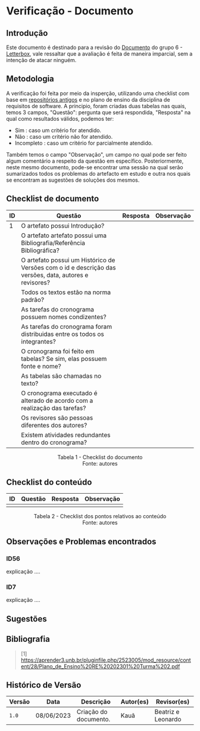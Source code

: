 # Verificação - Documento

## Introdução
Este documento é destinado para a revisão do [Documento](<link para o documento>) do grupo 6 - [Letterbox](https://github.com/Requisitos-de-Software/2023.1-Letterboxd), vale ressaltar que a avaliação é feita de maneira imparcial, sem a intenção de atacar ninguém.

## Metodologia

A verificação foi feita por meio da insperção, utilizando uma checklist com base em [repositórios antigos](https://github.com/Requisitos-de-Software) e no plano de ensino da disciplina de requisitos de software. A principio, foram criadas duas tabelas nas quais, temos 3 campos, "Questão": pergunta que será respondida, "Resposta" na qual como resultados válidos, podemos ter: 

- Sim : caso um critério for atendido.
- Não : caso um critério não for atendido.
- Incompleto : caso um critério for parcialmente atendido.

Também temos o campo "Observação", um campo no qual pode ser feito algum comentário a respeito da questão em específico. Posteriormente, neste mesmo documento, pode-se encontrar uma sessão na qual serão sumarizados todos os problemas do artefacto em estudo e outra nos quais se encontram as sugestões de soluções dos mesmos.

## Checklist de documento
|ID|Questão|Resposta|Observação|
|--|-------|--------|----------|
| 1 |O artefato possui Introdução?                                                                                |        |          |
||O artefato artefato possui uma Bibliografia/Referência Bibliográfica?                                        |        |          ||
||O artefato possui um Histórico de Versões com o id e descrição das versões, data, autores e revisores?       |        |          ||
||Todos os textos estão na norma padrão?                                                                       |        |          ||
||As tarefas do cronograma possuem nomes condizentes?                                                          |        |          ||
||As tarefas do cronograma foram distribuidas entre os todos os integrantes?                                   |        |          ||
||O cronograma foi feito em tabelas? Se sim, elas possuem fonte e nome?                                        |        |          ||
||As tabelas são chamadas no texto?                                                                            |        |          ||
||O cronograma executado é alterado de acordo com a realização das tarefas?                                    |        |          ||
||Os revisores são pessoas diferentes dos autores?                                                             |        |          ||
||Existem atividades redundantes dentro do cronograma?                                                         |        |          ||

<p align="center"> Tabela 1 - Checklist do documento <br> Fonte: autores </p>

## Checklist do conteúdo
|ID|Questão|Resposta|Observação|
|-|-------|--------|----------|
| |       |        |          |

<p align="center"> Tabela 2 - Checklist dos pontos relativos ao conteúdo <br> Fonte: autores </p>


## Observações e Problemas encontrados

### ID56
explicação ....

### ID7 
explicação ....

## Sugestões

## Bibliografia
> [1] https://aprender3.unb.br/pluginfile.php/2523005/mod_resource/content/28/Plano_de_Ensino%20RE%20202301%20Turma%202.pdf 

## Histórico de Versão

| Versão | Data          | Descrição                          | Autor(es)     |  Revisor(es)       |
| ------ | ------------- | ---------------------------------- | ------------- | ------------------ |
| `1.0`  | 08/06/2023    | Criação do documento.              |  Kauã         | Beatriz e Leonardo |
